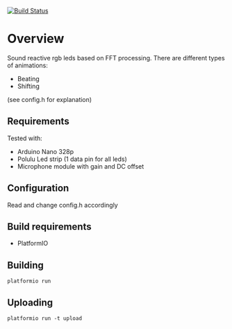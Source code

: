[![Build Status](https://travis-ci.org/joaoubaldo/fft_sound_reactive_leds.svg?branch=master)](https://travis-ci.org/joaoubaldo/fft_sound_reactive_leds)

# Overview
Sound reactive rgb leds based on FFT processing.
There are different types of animations:
- Beating  
- Shifting

(see config.h for explanation)

## Requirements
Tested with:
- Arduino Nano 328p
- Polulu Led strip (1 data pin for all leds)
- Microphone module with gain and DC offset

## Configuration
Read and change config.h accordingly

## Build requirements
- PlatformIO

## Building
    platformio run

## Uploading
    platformio run -t upload

